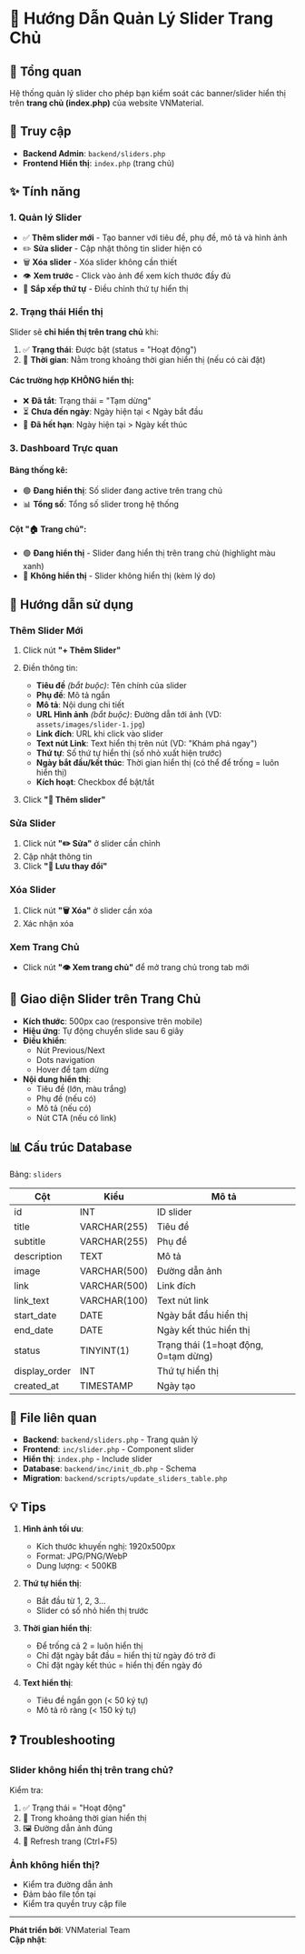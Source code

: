 # 📸 Hướng Dẫn Quản Lý Slider Trang Chủ

## 🎯 Tổng quan

Hệ thống quản lý slider cho phép bạn kiểm soát các banner/slider hiển thị trên **trang chủ (index.php)** của website VNMaterial.

## 🔗 Truy cập

- **Backend Admin**: `backend/sliders.php`
- **Frontend Hiển thị**: `index.php` (trang chủ)

## ✨ Tính năng

### 1. Quản lý Slider

- ✅ **Thêm slider mới** - Tạo banner với tiêu đề, phụ đề, mô tả và hình ảnh
- ✏️ **Sửa slider** - Cập nhật thông tin slider hiện có
- 🗑️ **Xóa slider** - Xóa slider không cần thiết
- 👁️ **Xem trước** - Click vào ảnh để xem kích thước đầy đủ
- 🔄 **Sắp xếp thứ tự** - Điều chỉnh thứ tự hiển thị

### 2. Trạng thái Hiển thị

Slider sẽ **chỉ hiển thị trên trang chủ** khi:

1. ✅ **Trạng thái**: Được bật (status = "Hoạt động")
2. 📅 **Thời gian**: Nằm trong khoảng thời gian hiển thị (nếu có cài đặt)

#### Các trường hợp KHÔNG hiển thị:

- ❌ **Đã tắt**: Trạng thái = "Tạm dừng"
- ⏳ **Chưa đến ngày**: Ngày hiện tại < Ngày bắt đầu
- 📆 **Đã hết hạn**: Ngày hiện tại > Ngày kết thúc

### 3. Dashboard Trực quan

#### Bảng thống kê:
- 🟢 **Đang hiển thị**: Số slider đang active trên trang chủ
- 📊 **Tổng số**: Tổng số slider trong hệ thống

#### Cột "🏠 Trang chủ":
- 🟢 **Đang hiển thị** - Slider đang hiển thị trên trang chủ (highlight màu xanh)
- 🔴 **Không hiển thị** - Slider không hiển thị (kèm lý do)

## 📝 Hướng dẫn sử dụng

### Thêm Slider Mới

1. Click nút **"+ Thêm Slider"**
2. Điền thông tin:
   - **Tiêu đề** *(bắt buộc)*: Tên chính của slider
   - **Phụ đề**: Mô tả ngắn
   - **Mô tả**: Nội dung chi tiết
   - **URL Hình ảnh** *(bắt buộc)*: Đường dẫn tới ảnh (VD: `assets/images/slider-1.jpg`)
   - **Link đích**: URL khi click vào slider
   - **Text nút Link**: Text hiển thị trên nút (VD: "Khám phá ngay")
   - **Thứ tự**: Số thứ tự hiển thị (số nhỏ xuất hiện trước)
   - **Ngày bắt đầu/kết thúc**: Thời gian hiển thị (có thể để trống = luôn hiển thị)
   - **Kích hoạt**: Checkbox để bật/tắt

3. Click **"💾 Thêm slider"**

### Sửa Slider

1. Click nút **"✏️ Sửa"** ở slider cần chỉnh
2. Cập nhật thông tin
3. Click **"💾 Lưu thay đổi"**

### Xóa Slider

1. Click nút **"🗑️ Xóa"** ở slider cần xóa
2. Xác nhận xóa

### Xem Trang Chủ

- Click nút **"👁️ Xem trang chủ"** để mở trang chủ trong tab mới

## 🎨 Giao diện Slider trên Trang Chủ

- **Kích thước**: 500px cao (responsive trên mobile)
- **Hiệu ứng**: Tự động chuyển slide sau 6 giây
- **Điều khiển**: 
  - Nút Previous/Next
  - Dots navigation
  - Hover để tạm dừng
- **Nội dung hiển thị**:
  - Tiêu đề (lớn, màu trắng)
  - Phụ đề (nếu có)
  - Mô tả (nếu có)
  - Nút CTA (nếu có link)

## 📊 Cấu trúc Database

Bảng: `sliders`

| Cột | Kiểu | Mô tả |
|-----|------|-------|
| id | INT | ID slider |
| title | VARCHAR(255) | Tiêu đề |
| subtitle | VARCHAR(255) | Phụ đề |
| description | TEXT | Mô tả |
| image | VARCHAR(500) | Đường dẫn ảnh |
| link | VARCHAR(500) | Link đích |
| link_text | VARCHAR(100) | Text nút link |
| start_date | DATE | Ngày bắt đầu hiển thị |
| end_date | DATE | Ngày kết thúc hiển thị |
| status | TINYINT(1) | Trạng thái (1=hoạt động, 0=tạm dừng) |
| display_order | INT | Thứ tự hiển thị |
| created_at | TIMESTAMP | Ngày tạo |

## 🔧 File liên quan

- **Backend**: `backend/sliders.php` - Trang quản lý
- **Frontend**: `inc/slider.php` - Component slider
- **Hiển thị**: `index.php` - Include slider
- **Database**: `backend/inc/init_db.php` - Schema
- **Migration**: `backend/scripts/update_sliders_table.php`

## 💡 Tips

1. **Hình ảnh tối ưu**: 
   - Kích thước khuyến nghị: 1920x500px
   - Format: JPG/PNG/WebP
   - Dung lượng: < 500KB

2. **Thứ tự hiển thị**:
   - Bắt đầu từ 1, 2, 3...
   - Slider có số nhỏ hiển thị trước

3. **Thời gian hiển thị**:
   - Để trống cả 2 = luôn hiển thị
   - Chỉ đặt ngày bắt đầu = hiển thị từ ngày đó trở đi
   - Chỉ đặt ngày kết thúc = hiển thị đến ngày đó

4. **Text hiển thị**:
   - Tiêu đề ngắn gọn (< 50 ký tự)
   - Mô tả rõ ràng (< 150 ký tự)

## ❓ Troubleshooting

### Slider không hiển thị trên trang chủ?

Kiểm tra:
1. ✅ Trạng thái = "Hoạt động"
2. 📅 Trong khoảng thời gian hiển thị
3. 🖼️ Đường dẫn ảnh đúng
4. 🔄 Refresh trang (Ctrl+F5)

### Ảnh không hiển thị?

- Kiểm tra đường dẫn ảnh
- Đảm bảo file tồn tại
- Kiểm tra quyền truy cập file

---

**Phát triển bởi**: VNMaterial Team  
**Cập nhật**: <?php echo date('d/m/Y'); ?>

